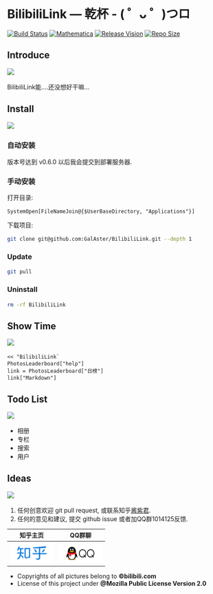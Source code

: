 # BilibiliLink — 乾杯 - ( ゜ᴗ ゜)つロ

[![Build Status](https://travis-ci.org/GalAster/BilibiliLink.svg?branch=master)](https://travis-ci.org/GalAster/BilibiliLink)
[![Mathematica](https://img.shields.io/badge/Mathematica-%3E%3D11.3-brightgreen.svg)](https://www.wolfram.com/mathematica/)
[![Release Vision](https://img.shields.io/badge/release-v0.2.0-ff69b4.svg)](https://github.com/GalAster/BilibiliLink/releases)
[![Repo Size](https://img.shields.io/github/repo-size/GalAster/BilibiliLink.svg)](https://github.com/GalAster/BilibiliLink.git)

## Introduce
![](https://i.loli.net/2018/05/13/5af7f64fa64ff.png)

BilibiliLink能....还没想好干嘛...

## Install
![](https://i.loli.net/2018/05/13/5af7f64fad2ca.png)
### 自动安装

版本号达到 v0.6.0 以后我会提交到部署服务器.

### 手动安装

打开目录:

```mma
SystemOpen[FileNameJoin@{$UserBaseDirectory, "Applications"}]
```

下载项目:

```bash
git clone git@github.com:GalAster/BilibiliLink.git --depth 1
```

### Update

```bash
git pull
```

### Uninstall

```bash
rm -rf BilibiliLink
```

## Show Time
![](https://i.loli.net/2018/05/13/5af7f64f7a266.png)

```mma
<< "BilibiliLink`
PhotosLeaderboard["help"]
link = PhotosLeaderboard["日榜"]
link["Markdown"]
```

## Todo List
![](https://i.loli.net/2018/05/13/5af7f64f9bc4c.png)

- 相册
- 专栏
- 搜索
- 用户

## Ideas
![](https://i.loli.net/2018/05/13/5af7f64f80b0f.png)
1. 任何创意欢迎 git pull request, 或联系知乎[酱紫君](https://www.zhihu.com/people/GalAster).
2. 任何的意见和建议, 提交 github issue 或者加QQ群1014125反馈.

|知乎主页|QQ群聊| 
|:-:|:-:|
|[<img src="https://raw.githubusercontent.com/GalAster/Deus/master/Resources/pic/Logo_Zhihu.png" alt="知乎链接" width = "100" align=center />](https://www.zhihu.com/people/GalAster)|[<img src="https://raw.githubusercontent.com/GalAster/Deus/master/Resources/pic/Logo_QQ.png" alt="QQ链接" width = "100" align=center />](https://jq.qq.com/?_wv=1027&k=5BqFya1)

- Copyrights of all pictures belong to **©bilibili.com**
- License of this project under **@Mozilla Public License Version 2.0**